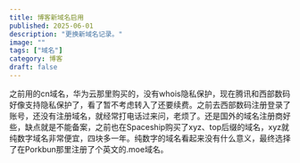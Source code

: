 ```yaml
---
title: 博客新域名启用
published: 2025-06-01
description: "更换新域名记录。"
image: ""
tags: ["域名"]
category: 博客
draft: false
---
```


之前用的cn域名，华为云那里购买的，没有whois隐私保护，现在腾讯和西部数码好像支持隐私保护了，看了暂不考虑转入了还要续费。之前去西部数码注册登录了账号，还没有注册域名，就经常打电话过来问，老烦了。还是国外的域名注册商好些，缺点就是不能备案，之前也在Spaceship购买了xyz、top后缀的域名，xyz就纯数字域名非常便宜，四块多一年。纯数字的域名看起来没有什么意义，最终选择了在Porkbun那里注册了个英文的.moe域名。